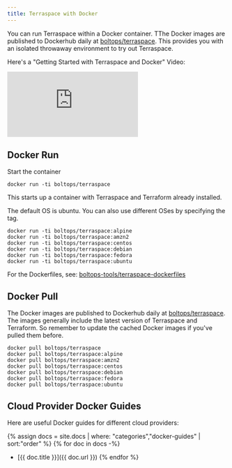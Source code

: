 ```yaml
---
title: Terraspace with Docker
---
```


You can run Terraspace within a Docker container. TThe Docker images are published to Dockerhub daily at [boltops/terraspace](https://hub.docker.com/r/boltops/terraspace). This provides you with an isolated throwaway environment to try out Terraspace.

Here's a "Getting Started with Terraspace and Docker" Video:

<div class="video-box"><div class="video-container"><iframe src="https://www.youtube.com/embed/GKE2DZtaJc8" frameborder="0" allowfullscreen=""></iframe></div></div>

## Docker Run

Start the container

    docker run -ti boltops/terraspace

This starts up a container with Terraspace and Terraform already installed.

The default OS is ubuntu. You can also use different OSes by specifying the tag.

    docker run -ti boltops/terraspace:alpine
    docker run -ti boltops/terraspace:amzn2
    docker run -ti boltops/terraspace:centos
    docker run -ti boltops/terraspace:debian
    docker run -ti boltops/terraspace:fedora
    docker run -ti boltops/terraspace:ubuntu

For the Dockerfiles, see: [boltops-tools/terraspace-dockerfiles](https://github.com/boltops-tools/terraspace-dockerfiles)

## Docker Pull

The Docker images are published to Dockerhub daily at [boltops/terraspace](https://hub.docker.com/r/boltops/terraspace). The images generally include the latest version of Terraspace and Terraform. So remember to update the cached Docker images if you've pulled them before.

    docker pull boltops/terraspace
    docker pull boltops/terraspace:alpine
    docker pull boltops/terraspace:amzn2
    docker pull boltops/terraspace:centos
    docker pull boltops/terraspace:debian
    docker pull boltops/terraspace:fedora
    docker pull boltops/terraspace:ubuntu

## Cloud Provider Docker Guides

Here are useful Docker guides for different cloud providers:

{% assign docs = site.docs | where: "categories","docker-guides" | sort:"order" %}
{% for doc in docs -%}
* [{{ doc.title }}]({{ doc.url }})
{% endfor %}
